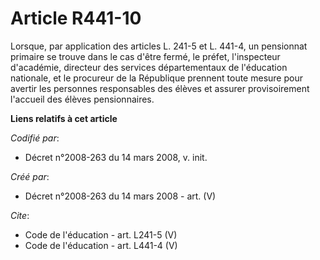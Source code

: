 # Article R441-10

Lorsque, par application des articles L. 241-5 et L. 441-4, un pensionnat primaire se trouve dans le cas d'être fermé, le
préfet, l'inspecteur d'académie, directeur des services départementaux de l'éducation nationale, et le procureur de la
République prennent toute mesure pour avertir les personnes responsables des élèves et assurer provisoirement l'accueil des
élèves pensionnaires.

**Liens relatifs à cet article**

_Codifié par_:

  - Décret n°2008-263 du 14 mars 2008, v. init.

_Créé par_:

  - Décret n°2008-263 du 14 mars 2008 - art. (V)

_Cite_:

  - Code de l'éducation - art. L241-5 (V)
  - Code de l'éducation - art. L441-4 (V)

